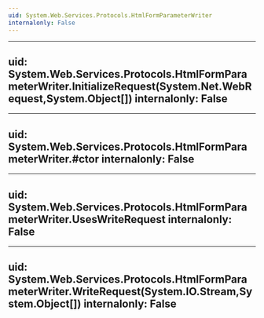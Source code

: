 ```yaml
---
uid: System.Web.Services.Protocols.HtmlFormParameterWriter
internalonly: False
---
```


---
uid: System.Web.Services.Protocols.HtmlFormParameterWriter.InitializeRequest(System.Net.WebRequest,System.Object[])
internalonly: False
---

---
uid: System.Web.Services.Protocols.HtmlFormParameterWriter.#ctor
internalonly: False
---

---
uid: System.Web.Services.Protocols.HtmlFormParameterWriter.UsesWriteRequest
internalonly: False
---

---
uid: System.Web.Services.Protocols.HtmlFormParameterWriter.WriteRequest(System.IO.Stream,System.Object[])
internalonly: False
---
